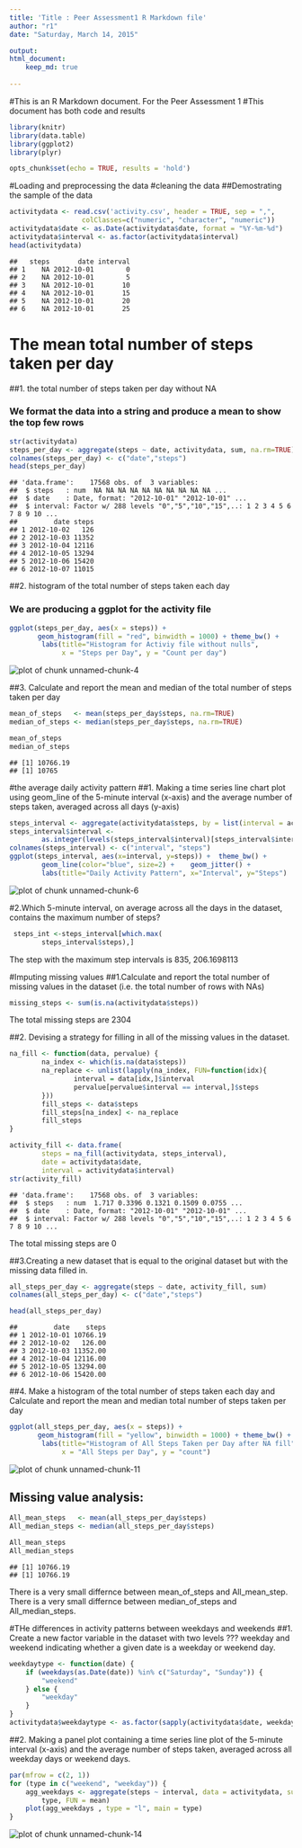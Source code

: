 ```yaml
---
title: 'Title : Peer Assessment1 R Markdown file'
author: "r1"
date: "Saturday, March 14, 2015"

output:
html_document:
    keep_md: true
    
---
```


#This is an R Markdown document. For the Peer Assessment 1
#This document has both code and results



```r
library(knitr)
library(data.table)
library(ggplot2) 
library(plyr)

opts_chunk$set(echo = TRUE, results = 'hold')
```

#Loading and preprocessing the data
#cleaning the data
##Demostrating the sample of the data


```r
activitydata <- read.csv('activity.csv', header = TRUE, sep = ",",
                  colClasses=c("numeric", "character", "numeric"))
activitydata$date <- as.Date(activitydata$date, format = "%Y-%m-%d")
activitydata$interval <- as.factor(activitydata$interval)
head(activitydata)
```

```
##   steps       date interval
## 1    NA 2012-10-01        0
## 2    NA 2012-10-01        5
## 3    NA 2012-10-01       10
## 4    NA 2012-10-01       15
## 5    NA 2012-10-01       20
## 6    NA 2012-10-01       25
```
# The mean total number of steps taken per day
##1. the total number of steps taken per day without NA
### We format the data into a string and produce a mean to show the top few rows

```r
str(activitydata)
steps_per_day <- aggregate(steps ~ date, activitydata, sum, na.rm=TRUE)
colnames(steps_per_day) <- c("date","steps")
head(steps_per_day)
```

```
## 'data.frame':	17568 obs. of  3 variables:
##  $ steps   : num  NA NA NA NA NA NA NA NA NA NA ...
##  $ date    : Date, format: "2012-10-01" "2012-10-01" ...
##  $ interval: Factor w/ 288 levels "0","5","10","15",..: 1 2 3 4 5 6 7 8 9 10 ...
##         date steps
## 1 2012-10-02   126
## 2 2012-10-03 11352
## 3 2012-10-04 12116
## 4 2012-10-05 13294
## 5 2012-10-06 15420
## 6 2012-10-07 11015
```


##2. histogram of the total number of steps taken each day
### We are producing a ggplot for the activity file

```r
ggplot(steps_per_day, aes(x = steps)) + 
       geom_histogram(fill = "red", binwidth = 1000) + theme_bw() +
        labs(title="Histogram for Activiy file without nulls", 
             x = "Steps per Day", y = "Count per day") 
```

![plot of chunk unnamed-chunk-4](figure/unnamed-chunk-4-1.png) 

##3. Calculate and report the mean and median of the total number of steps taken per day


```r
mean_of_steps   <- mean(steps_per_day$steps, na.rm=TRUE)
median_of_steps <- median(steps_per_day$steps, na.rm=TRUE)

mean_of_steps
median_of_steps
```

```
## [1] 10766.19
## [1] 10765
```



#the average daily activity pattern
##1. Making a time series line chart plot using geom_line of the 5-minute interval (x-axis) and the average number of steps taken, averaged across all days (y-axis)



```r
steps_interval <- aggregate(activitydata$steps, by = list(interval = activitydata$interval), FUN=mean, na.rm=TRUE)
steps_interval$interval <- 
        as.integer(levels(steps_interval$interval)[steps_interval$interval])
colnames(steps_interval) <- c("interval", "steps")
ggplot(steps_interval, aes(x=interval, y=steps)) +  theme_bw() + 
        geom_line(color="blue", size=2) +    geom_jitter() +
        labs(title="Daily Activity Pattern", x="Interval", y="Steps")  
```

![plot of chunk unnamed-chunk-6](figure/unnamed-chunk-6-1.png) 


#2.Which 5-minute interval, on average across all the days in the dataset, contains the maximum number of steps?

```r
 steps_int <-steps_interval[which.max(  
        steps_interval$steps),]
```

The step with the maximum step intervals is  835, 206.1698113

#Imputing missing values
##1.Calculate and report the total number of missing values in the dataset (i.e. the total number of rows with NAs)

```r
missing_steps <- sum(is.na(activitydata$steps))
```

The total missing steps are 2304

##2. Devising a strategy for filling in all of the missing values in the dataset.

```r
na_fill <- function(data, pervalue) {
        na_index <- which(is.na(data$steps))
        na_replace <- unlist(lapply(na_index, FUN=function(idx){
                interval = data[idx,]$interval
                pervalue[pervalue$interval == interval,]$steps
        }))
        fill_steps <- data$steps
        fill_steps[na_index] <- na_replace
        fill_steps
}

activity_fill <- data.frame(  
        steps = na_fill(activitydata, steps_interval),  
        date = activitydata$date,  
        interval = activitydata$interval)
str(activity_fill)
```

```
## 'data.frame':	17568 obs. of  3 variables:
##  $ steps   : num  1.717 0.3396 0.1321 0.1509 0.0755 ...
##  $ date    : Date, format: "2012-10-01" "2012-10-01" ...
##  $ interval: Factor w/ 288 levels "0","5","10","15",..: 1 2 3 4 5 6 7 8 9 10 ...
```
The total missing steps are 0


##3.Creating a new dataset that is equal to the original dataset but with the missing data filled in.

```r
all_steps_per_day <- aggregate(steps ~ date, activity_fill, sum)
colnames(all_steps_per_day) <- c("date","steps")

head(all_steps_per_day)
```

```
##         date    steps
## 1 2012-10-01 10766.19
## 2 2012-10-02   126.00
## 3 2012-10-03 11352.00
## 4 2012-10-04 12116.00
## 5 2012-10-05 13294.00
## 6 2012-10-06 15420.00
```

##4. Make a histogram of the total number of steps taken each day and Calculate and report the mean and median total number of steps taken per day

```r
ggplot(all_steps_per_day, aes(x = steps)) + 
       geom_histogram(fill = "yellow", binwidth = 1000) + theme_bw() +
        labs(title="Histogram of All Steps Taken per Day after NA fill", 
             x = "All Steps per Day", y = "count") 
```

![plot of chunk unnamed-chunk-11](figure/unnamed-chunk-11-1.png) 


## Missing value analysis:

```r
All_mean_steps   <- mean(all_steps_per_day$steps)
All_median_steps <- median(all_steps_per_day$steps)

All_mean_steps
All_median_steps
```

```
## [1] 10766.19
## [1] 10766.19
```
There is a very small differnce between mean_of_steps and All_mean_step.
There is a very small differnce between median_of_steps and All_median_steps.

#THe differences in activity patterns between weekdays and weekends
##1. Create a new factor variable in the dataset with two levels ??? weekday and weekend indicating whether a given date is a weekday or weekend day.


```r
weekdaytype <- function(date) {
    if (weekdays(as.Date(date)) %in% c("Saturday", "Sunday")) {
        "weekend"
    } else {
        "weekday"
    }
}
activitydata$weekdaytype <- as.factor(sapply(activitydata$date, weekdaytype))
```


##2. Making a panel plot containing a time series line plot of the 5-minute interval (x-axis) and the average number of steps taken, averaged across all weekday days or weekend days. 


```r
par(mfrow = c(2, 1))
for (type in c("weekend", "weekday")) {
    agg_weekdays <- aggregate(steps ~ interval, data = activitydata, subset = activitydata$weekdaytype == 
        type, FUN = mean)
    plot(agg_weekdays , type = "l", main = type)
}
```

![plot of chunk unnamed-chunk-14](figure/unnamed-chunk-14-1.png) 

